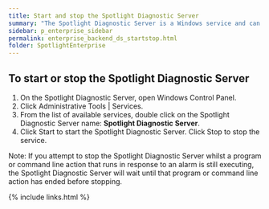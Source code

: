 ```yaml
---
title: Start and stop the Spotlight Diagnostic Server
summary: "The Spotlight Diagnostic Server is a Windows service and can be started and stopped via the Windows Control Panel."
sidebar: p_enterprise_sidebar
permalink: enterprise_backend_ds_startstop.html
folder: SpotlightEnterprise
---
```


## To start or stop the Spotlight Diagnostic Server

1. On the Spotlight Diagnostic Server, open Windows Control Panel.
2. Click Administrative Tools \| Services.
3. From the list of available services, double click on the Spotlight Diagnostic Server name: **Spotlight Diagnostic Server**.
4. Click Start to start the Spotlight Diagnostic Server. Click Stop to stop the service.

Note: If you attempt to stop the Spotlight Diagnostic Server whilst a program or command line action that runs in response to an alarm is still executing, the Spotlight Diagnostic Server will wait until that program or command line action has ended before stopping.



{% include links.html %}
